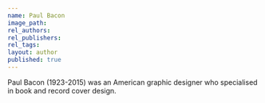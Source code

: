 ```yaml
---
name: Paul Bacon
image_path:
rel_authors:
rel_publishers:
rel_tags:
layout: author
published: true
---
```


Paul Bacon (1923-2015) was an American graphic designer who specialised in book and record cover design.
